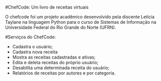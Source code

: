 #ChefCode: Um livro de receitas virtuais

O chefcode foi um projeto acadêmico desenvolvido pela discente Letícia Taylane na linguagem Python para o curso de Sistemas de Informação na Universidade Federal do Rio Grande do Norte (UFRN).

#Serviços do ChefCode:
- Cadastra o usuário;
- Cadastra nova receita
- Mostra as receitas cadastradas e ativas;
- Edita e deleta receitas do próprio usuário;
- Desabilita uma determinada receita do usuário;
- Relatórios de receitas por autores e por categoria.
